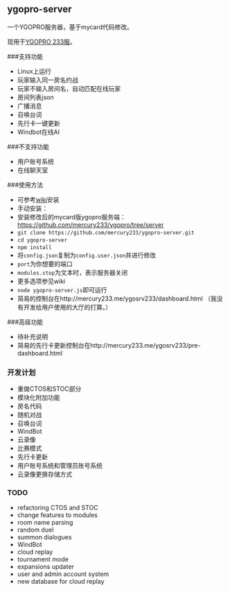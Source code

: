 ## ygopro-server
一个YGOPRO服务器，基于mycard代码修改。

现用于[YGOPRO 233服](http://mercury233.me/ygosrv233/)。

###支持功能
* Linux上运行
* 玩家输入同一房名约战
* 玩家不输入房间名，自动匹配在线玩家
* 房间列表json
* 广播消息
* 召唤台词
* 先行卡一键更新
* Windbot在线AI

###不支持功能
* 用户账号系统
* 在线聊天室

###使用方法
* 可参考[wiki](https://github.com/mercury233/ygopro-server/wiki)安装
* 手动安装：
 * 安装修改后的mycard版ygopro服务端：https://github.com/mercury233/ygopro/tree/server
  * `git clone https://github.com/mercury233/ygopro-server.git`
  * `cd ygopro-server`
  * `npm install`
* 将`config.json`复制为`config.user.json`并进行修改
 * `port`为你想要的端口
 * `modules.stop`为文本时，表示服务器关闭
 * 更多选项参见wiki
* `node ygopro-server.js`即可运行
* 简易的控制台在http://mercury233.me/ygosrv233/dashboard.html （我没有开发给用户使用的大厅的打算。）

###高级功能
* 待补充说明
* 简易的先行卡更新控制台在http://mercury233.me/ygosrv233/pre-dashboard.html

### 开发计划
* 重做CTOS和STOC部分
* 模块化附加功能
 * 房名代码
 * 随机对战
 * 召唤台词
 * WindBot
 * 云录像
 * 比赛模式
 * 先行卡更新
* 用户账号系统和管理员账号系统
* 云录像更换存储方式

### TODO
* refactoring CTOS and STOC
* change features to modules
 * room name parsing
 * random duel
 * summon dialogues
 * WindBot
 * cloud replay
 * tournament mode
 * expansions updater
* user and admin account system
* new database for cloud replay
